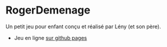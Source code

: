 # RogerDemenage

Un petit jeu pour enfant conçu et réalisé par Lény (et son père).

- Jeu en ligne [sur github pages](https://boly38.github.io/roger/)
